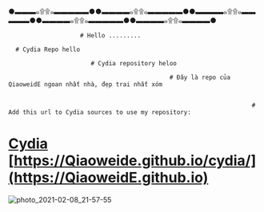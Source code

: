   ●▬▬▬๑۩۩๑▬▬▬▬▬●●▬▬▬▬๑۩۩๑▬▬▬▬▬●●▬▬▬▬๑۩۩๑▬▬▬▬▬●●▬▬▬▬๑۩۩๑▬▬▬▬▬●●▬▬▬▬๑۩۩๑▬▬▬▬●
                                
                                
                        # Hello .........
                                                                        
      # Cydia Repo hello
         
                           # Cydia repository heloo
                         
                                                 # Đây là repo của QiaoweidE ngoan nhất nhà, đẹp trai nhất xóm
                         
                         
                                                                        # Add this url to Cydia sources to use my repository: 
                                                     

# [Cydia](cydia://url/https://cydia.saurik.com/api/share#?source=https://QiaoweidE.github.io/cydia/) [https://Qiaoweide.github.io/cydia/](https://QiaoweidE.github.io)

  
![photo_2021-02-08_21-57-55](https://user-images.githubusercontent.com/54195182/107292864-1afb0400-6a9d-11eb-85ee-1b567df01c9a.jpg)




